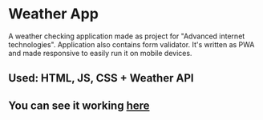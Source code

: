 # Weather App

A weather checking application made as project for "Advanced internet technologies".
Application also contains form validator. It's written as PWA and made responsive to easily run it on mobile devices.

## Used: HTML, JS, CSS + Weather API

## You can see it working [here](https://damijjj.github.io/Weather-app/)
